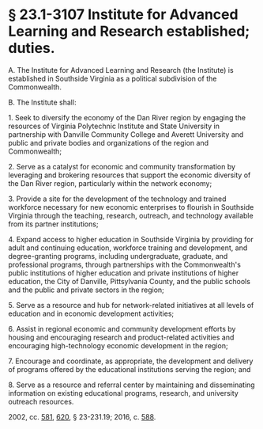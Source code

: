 # § 23.1-3107 Institute for Advanced Learning and Research established; duties.

<p>A. The Institute for Advanced Learning and Research (the Institute) is established in Southside Virginia as a political subdivision of the Commonwealth.</p><p>B. The Institute shall:</p><p>1. Seek to diversify the economy of the Dan River region by engaging the resources of Virginia Polytechnic Institute and State University in partnership with Danville Community College and Averett University and public and private bodies and organizations of the region and Commonwealth;</p><p>2. Serve as a catalyst for economic and community transformation by leveraging and brokering resources that support the economic diversity of the Dan River region, particularly within the network economy;</p><p>3. Provide a site for the development of the technology and trained workforce necessary for new economic enterprises to flourish in Southside Virginia through the teaching, research, outreach, and technology available from its partner institutions;</p><p>4. Expand access to higher education in Southside Virginia by providing for adult and continuing education, workforce training and development, and degree-granting programs, including undergraduate, graduate, and professional programs, through partnerships with the Commonwealth's public institutions of higher education and private institutions of higher education, the City of Danville, Pittsylvania County, and the public schools and the public and private sectors in the region;</p><p>5. Serve as a resource and hub for network-related initiatives at all levels of education and in economic development activities;</p><p>6. Assist in regional economic and community development efforts by housing and encouraging research and product-related activities and encouraging high-technology economic development in the region;</p><p>7. Encourage and coordinate, as appropriate, the development and delivery of programs offered by the educational institutions serving the region; and</p><p>8. Serve as a resource and referral center by maintaining and disseminating information on existing educational programs, research, and university outreach resources.</p><p>2002, cc. <a href='http://lis.virginia.gov/cgi-bin/legp604.exe?021+ful+CHAP0581'>581</a>, <a href='http://lis.virginia.gov/cgi-bin/legp604.exe?021+ful+CHAP0620'>620</a>, § 23-231.19; 2016, c. <a href='http://lis.virginia.gov/cgi-bin/legp604.exe?161+ful+CHAP0588'>588</a>.</p>